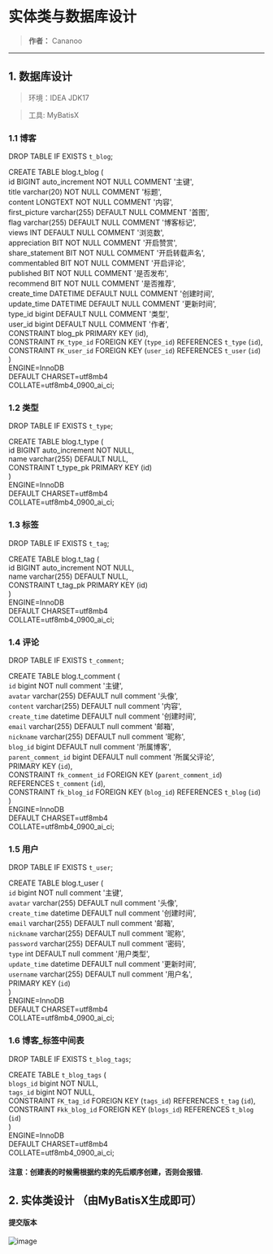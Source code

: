 # 实体类与数据库设计
> **作者：** Cananoo

---

## 1. 数据库设计 
> 环境：IDEA JDK17

> 工具: MyBatisX 


###  1.1 博客
  DROP TABLE IF EXISTS `t_blog`;
  
  CREATE TABLE blog.t_blog (  
	id BIGINT auto_increment NOT NULL COMMENT '主键',  
	title varchar(20) NOT NULL COMMENT '标题',  
	content LONGTEXT NOT NULL COMMENT '内容',  
	first_picture varchar(255) DEFAULT  NULL COMMENT '首图',  
	flag varchar(255) DEFAULT  NULL COMMENT '博客标记',  
	views INT DEFAULT NULL  COMMENT '浏览数',  
	appreciation BIT NOT NULL COMMENT '开启赞赏',  
	share_statement BIT NOT NULL COMMENT '开启转载声名',  
	commentabled BIT NOT NULL COMMENT '开启评论',  
	published BIT NOT NULL COMMENT '是否发布',  
	recommend BIT NOT NULL COMMENT '是否推荐',  
	create_time DATETIME DEFAULT NULL  COMMENT '创建时间',  
	update_time DATETIME DEFAULT NULL  COMMENT '更新时间',   
 type_id bigint DEFAULT NULL COMMENT '类型',  
  user_id bigint DEFAULT NULL COMMENT '作者',  
 CONSTRAINT blog_pk PRIMARY KEY (id),  
 CONSTRAINT `FK_type_id` FOREIGN KEY (`type_id`) REFERENCES `t_type` (`id`),  
  CONSTRAINT `FK_user_id` FOREIGN KEY (`user_id`) REFERENCES `t_user` (`id`)  
)  
ENGINE=InnoDB  
DEFAULT CHARSET=utf8mb4  
COLLATE=utf8mb4_0900_ai_ci;  

###  1.2 类型  

 DROP TABLE IF EXISTS `t_type`;  

 CREATE TABLE blog.t_type (  
	id BIGINT auto_increment NOT NULL,  
	name varchar(255) DEFAULT  NULL,  
	CONSTRAINT t_type_pk PRIMARY KEY (id)  
)  
ENGINE=InnoDB  
DEFAULT CHARSET=utf8mb4  
COLLATE=utf8mb4_0900_ai_ci;  

 ###  1.3 标签  

 DROP TABLE IF EXISTS `t_tag`;  

 CREATE TABLE blog.t_tag (  
	id BIGINT auto_increment NOT NULL,  
	name varchar(255) DEFAULT  NULL,  
	CONSTRAINT t_tag_pk PRIMARY KEY (id)  
)  
ENGINE=InnoDB  
DEFAULT CHARSET=utf8mb4  
COLLATE=utf8mb4_0900_ai_ci;  

 ###  1.4 评论  

DROP TABLE IF EXISTS `t_comment`;  

CREATE TABLE blog.t_comment (  
  `id` bigint NOT null comment '主键',  
  `avatar` varchar(255) DEFAULT null comment '头像',  
  `content` varchar(255) DEFAULT null comment '内容',  
  `create_time` datetime DEFAULT null comment '创建时间',  
  `email` varchar(255) DEFAULT null comment '邮箱',  
  `nickname` varchar(255) DEFAULT null comment '昵称',  
  `blog_id` bigint DEFAULT null comment '所属博客',  
  `parent_comment_id` bigint DEFAULT null comment '所属父评论',  
  PRIMARY KEY (`id`),  
  CONSTRAINT `fk_comment_id` FOREIGN KEY (`parent_comment_id`) REFERENCES `t_comment` (`id`),  
  CONSTRAINT `fk_blog_id` FOREIGN KEY (`blog_id`) REFERENCES `t_blog` (`id`)  
)  
ENGINE=InnoDB  
DEFAULT CHARSET=utf8mb4  
COLLATE=utf8mb4_0900_ai_ci;  
 
 ###  1.5 用户  

DROP TABLE IF EXISTS `t_user`;  
   
 CREATE TABLE blog.t_user (  
 `id` bigint NOT null comment '主键',  
  `avatar` varchar(255) DEFAULT null comment '头像',  
  `create_time` datetime DEFAULT null comment '创建时间',  
  `email` varchar(255) DEFAULT null comment '邮箱',  
  `nickname` varchar(255) DEFAULT null comment '昵称',  
  `password` varchar(255) DEFAULT null comment '密码',  
  `type` int DEFAULT null comment '用户类型',  
  `update_time` datetime DEFAULT null comment '更新时间',  
  `username` varchar(255) DEFAULT null comment '用户名',  
  PRIMARY KEY (`id`)  
)  
ENGINE=InnoDB  
DEFAULT CHARSET=utf8mb4   
COLLATE=utf8mb4_0900_ai_ci;  


 ###  1.6  博客_标签中间表  
DROP TABLE IF EXISTS `t_blog_tags`;  

CREATE TABLE `t_blog_tags` (  
  `blogs_id` bigint NOT NULL,  
  `tags_id` bigint NOT NULL,  
  CONSTRAINT `FK_tag_id` FOREIGN KEY (`tags_id`) REFERENCES `t_tag` (`id`),  
  CONSTRAINT `Fkk_blog_id` FOREIGN KEY (`blogs_id`) REFERENCES `t_blog` (`id`)  
)  
ENGINE=InnoDB  
DEFAULT CHARSET=utf8mb4  
COLLATE=utf8mb4_0900_ai_ci;  



 #### 注意：创建表的时候需根据约束的先后顺序创建，否则会报错.  

## 2. 实体类设计 （由MyBatisX生成即可）  

#### 提交版本  

![image](https://github.com/cananoo/myblog/assets/103165360/9c48d8ca-17d4-49b5-a7cb-d0be86e5680e)  
